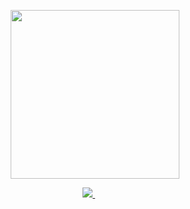 <!--
**Sanjjushri/Sanjjushri** is a ✨ _special_ ✨ repository because its `README.md` (this file) appears on your GitHub profile.

Here are some ideas to get you started:

- 🔭 I’m currently working on ...
- 🌱 I’m currently learning ...
- 👯 I’m looking to collaborate on ...
- 🤔 I’m looking for help with ...
- 💬 Ask me about ...
- 📫 How to reach me: ...
- 😄 Pronouns: ...
- ⚡ Fun fact: ...
-->

<!-- ### Hi there 👋 -->

<p align='center'>
<a href ="https://linktr.ee/Sanjjushri">
<img src="https://i.gifer.com/origin/3c/3c12ee969eb18e66969488ad47a44156.gif" width="270" height="270" frameBorder="0" class="giphy-embed" allowFullScreen></img></p>
</a>
<p align='center'>
<a href="mailto:sanjjushrivarshini@gmail.com" target="_blank">
<img src="https://akm-img-a-in.tosshub.com/businesstoday/images/story/201904/gmail-660_040119014433.jpg?size=1200:675">
</a>&nbsp;&nbsp;
</a>&nbsp;&nbsp;
</p>
